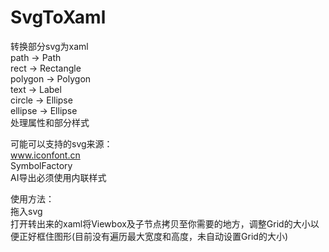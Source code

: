 # SvgToXaml
转换部分svg为xaml  
path → Path  
rect → Rectangle  
polygon → Polygon  
text → Label  
circle → Ellipse  
ellipse → Ellipse  
处理属性和部分样式  

可能可以支持的svg来源：  
www.iconfont.cn  
SymbolFactory  
AI导出必须使用内联样式  

使用方法：  
拖入svg  
打开转出来的xaml将Viewbox及子节点拷贝至你需要的地方，调整Grid的大小以便正好框住图形(目前没有遍历最大宽度和高度，未自动设置Grid的大小)
